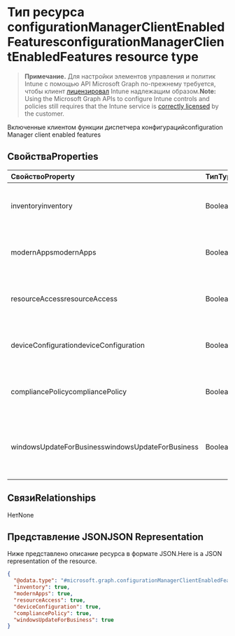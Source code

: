 # <a name="configurationmanagerclientenabledfeatures-resource-type"></a><span data-ttu-id="37419-101">Тип ресурса configurationManagerClientEnabledFeatures</span><span class="sxs-lookup"><span data-stu-id="37419-101">configurationManagerClientEnabledFeatures resource type</span></span>

> <span data-ttu-id="37419-102">**Примечание.** Для настройки элементов управления и политик Intune с помощью API Microsoft Graph по-прежнему требуется, чтобы клиент [лицензировал](https://go.microsoft.com/fwlink/?linkid=839381) Intune надлежащим образом.</span><span class="sxs-lookup"><span data-stu-id="37419-102">**Note:** Using the Microsoft Graph APIs to configure Intune controls and policies still requires that the Intune service is [correctly licensed](https://go.microsoft.com/fwlink/?linkid=839381) by the customer.</span></span>

<span data-ttu-id="37419-103">Включенные клиентом функции диспетчера конфигураций</span><span class="sxs-lookup"><span data-stu-id="37419-103">configuration Manager client enabled features</span></span>
## <a name="properties"></a><span data-ttu-id="37419-104">Свойства</span><span class="sxs-lookup"><span data-stu-id="37419-104">Properties</span></span>
|<span data-ttu-id="37419-105">Свойство</span><span class="sxs-lookup"><span data-stu-id="37419-105">Property</span></span>|<span data-ttu-id="37419-106">Тип</span><span class="sxs-lookup"><span data-stu-id="37419-106">Type</span></span>|<span data-ttu-id="37419-107">Описание</span><span class="sxs-lookup"><span data-stu-id="37419-107">Description</span></span>|
|:---|:---|:---|
|<span data-ttu-id="37419-108">inventory</span><span class="sxs-lookup"><span data-stu-id="37419-108">inventory</span></span>|<span data-ttu-id="37419-109">Boolean</span><span class="sxs-lookup"><span data-stu-id="37419-109">Boolean</span></span>|<span data-ttu-id="37419-110">Управляет ли Intune данными инвентаризации</span><span class="sxs-lookup"><span data-stu-id="37419-110">Whether inventory is managed by Intune</span></span>|
|<span data-ttu-id="37419-111">modernApps</span><span class="sxs-lookup"><span data-stu-id="37419-111">modernApps</span></span>|<span data-ttu-id="37419-112">Boolean</span><span class="sxs-lookup"><span data-stu-id="37419-112">Boolean</span></span>|<span data-ttu-id="37419-113">Управляет ли Intune современным приложением</span><span class="sxs-lookup"><span data-stu-id="37419-113">Whether modern application is managed by Intune</span></span>|
|<span data-ttu-id="37419-114">resourceAccess</span><span class="sxs-lookup"><span data-stu-id="37419-114">resourceAccess</span></span>|<span data-ttu-id="37419-115">Boolean</span><span class="sxs-lookup"><span data-stu-id="37419-115">Boolean</span></span>|<span data-ttu-id="37419-116">Управляет ли Intune доступом к ресурсам</span><span class="sxs-lookup"><span data-stu-id="37419-116">Whether resource access is managed by Intune</span></span>|
|<span data-ttu-id="37419-117">deviceConfiguration</span><span class="sxs-lookup"><span data-stu-id="37419-117">deviceConfiguration</span></span>|<span data-ttu-id="37419-118">Boolean</span><span class="sxs-lookup"><span data-stu-id="37419-118">Boolean</span></span>|<span data-ttu-id="37419-119">Управляет ли Intune конфигурацией устройства</span><span class="sxs-lookup"><span data-stu-id="37419-119">Whether device configuration is managed by Intune</span></span>|
|<span data-ttu-id="37419-120">compliancePolicy</span><span class="sxs-lookup"><span data-stu-id="37419-120">compliancePolicy</span></span>|<span data-ttu-id="37419-121">Boolean</span><span class="sxs-lookup"><span data-stu-id="37419-121">Boolean</span></span>|<span data-ttu-id="37419-122">Управляется ли Intune политикой соответствия требованиям</span><span class="sxs-lookup"><span data-stu-id="37419-122">Whether compliance policy is managed by Intune</span></span>|
|<span data-ttu-id="37419-123">windowsUpdateForBusiness</span><span class="sxs-lookup"><span data-stu-id="37419-123">windowsUpdateForBusiness</span></span>|<span data-ttu-id="37419-124">Boolean</span><span class="sxs-lookup"><span data-stu-id="37419-124">Boolean</span></span>|<span data-ttu-id="37419-125">Управляет ли Intune Центром обновления Windows для бизнеса</span><span class="sxs-lookup"><span data-stu-id="37419-125">Whether Windows Update for Business is managed by Intune</span></span>|

## <a name="relationships"></a><span data-ttu-id="37419-126">Связи</span><span class="sxs-lookup"><span data-stu-id="37419-126">Relationships</span></span>
<span data-ttu-id="37419-127">Нет</span><span class="sxs-lookup"><span data-stu-id="37419-127">None</span></span>
## <a name="json-representation"></a><span data-ttu-id="37419-128">Представление JSON</span><span class="sxs-lookup"><span data-stu-id="37419-128">JSON Representation</span></span>
<span data-ttu-id="37419-129">Ниже представлено описание ресурса в формате JSON.</span><span class="sxs-lookup"><span data-stu-id="37419-129">Here is a JSON representation of the resource.</span></span>
<!-- {
  "blockType": "resource",
  "keyProperty": "id",
  "@odata.type": "microsoft.graph.configurationManagerClientEnabledFeatures"
}
-->
``` json
{
  "@odata.type": "#microsoft.graph.configurationManagerClientEnabledFeatures",
  "inventory": true,
  "modernApps": true,
  "resourceAccess": true,
  "deviceConfiguration": true,
  "compliancePolicy": true,
  "windowsUpdateForBusiness": true
}
```



